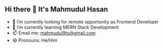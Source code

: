 ## Hi there 👋 It's Mahmudul Hasan

- 🔭 I’m currently looking for remote opportunity as Frontend Developer
- 🌱 I’m currently learning MERN Stack Development
- 📫 Email me: mahmudul9ts@gmail.com
- 😄 Pronouns: He/Him
